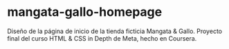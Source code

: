 # mangata-gallo-homepage
Diseño de la página de inicio de la tienda ficticia Mangata &amp; Gallo. Proyecto final del curso HTML &amp; CSS in Depth de Meta, hecho en Coursera.
